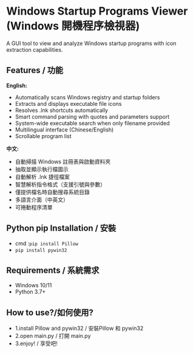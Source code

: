 # Windows Startup Programs Viewer (Windows 開機程序檢視器)

A GUI tool to view and analyze Windows startup programs with icon extraction capabilities.

## Features / 功能

**English:**
- Automatically scans Windows registry and startup folders
- Extracts and displays executable file icons
- Resolves .lnk shortcuts automatically  
- Smart command parsing with quotes and parameters support
- System-wide executable search when only filename provided
- Multilingual interface (Chinese/English)
- Scrollable program list

**中文:**
- 自動掃描 Windows 註冊表與啟動資料夾
- 抽取並顯示執行檔圖示
- 自動解析 .lnk 捷徑檔案
- 智慧解析指令格式（支援引號與參數）
- 僅提供檔名時自動搜尋系統目錄
- 多語言介面（中英文）
- 可捲動程序清單
## Python pip Installation / 安裝
   - cmd :`pip install Pillow`
   - `pip install pywin32`
## Requirements / 系統需求

- Windows 10/11
- Python 3.7+
## How to use?/如何使用?
- 1.install Pillow and pywin32 / 安裝Pillow 和 pywin32
- 2.open  main.py / 打開 main.py
- 3.enjoy! / 享受吧!

